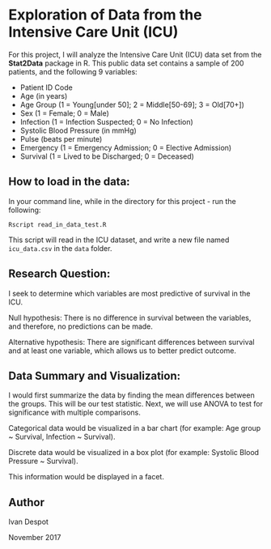 # Exploration of Data from the Intensive Care Unit (ICU)

  For this project, I will analyze the Intensive Care Unit (ICU) data set from the **Stat2Data** package in R. This public data set contains a sample of 200 patients, and the following 9 variables:

  * Patient ID Code
  * Age (in years)
  * Age Group (1 = Young[under 50]; 2 = Middle[50-69]; 3 = Old[70+])
  * Sex (1 = Female; 0 = Male)
  * Infection (1 = Infection Suspected; 0 = No Infection)
  * Systolic Blood Pressure (in mmHg)
  * Pulse (beats per minute)
  * Emergency (1 = Emergency Admission; 0 = Elective Admission)
  * Survival (1 = Lived to be Discharged; 0 = Deceased)

## How to load in the data:

In your command line, while in the directory for this project -  run the following:

`Rscript read_in_data_test.R`

This script will read in the ICU dataset, and write a new file named `icu_data.csv` in the `data` folder.

## Research Question:

I seek to determine which variables  are most predictive of survival in the ICU.

Null hypothesis: There is no difference in survival between the variables, and therefore, no predictions can be made.

Alternative hypothesis: There are significant differences between survival and at least one variable, which allows us to better predict outcome.

## Data Summary and Visualization:

I would first summarize the data by finding the mean differences between the groups. This will be our test statistic. Next, we will use ANOVA to test for significance with multiple comparisons.

Categorical data would be visualized in a bar chart (for example: Age group ~ Survival, Infection ~ Survival).

Discrete data would be visualized in a box plot (for example: Systolic Blood Pressure ~ Survival).

This information would be displayed in a facet.

## Author

Ivan Despot

November 2017
